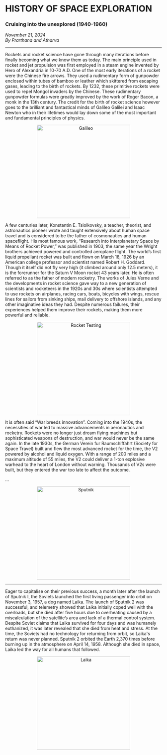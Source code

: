 # HISTORY OF SPACE EXPLORATION

### Cruising into the unexplored (1940-1960)

*November 21, 2024*  
*By Prarthana and Atharva*

---

Rockets and rocket science have gone through many iterations before finally becoming what we know them as today. The main principle used in rocket and jet propulsion was first employed in a steam engine invented by Hero of Alexandria in 10-70 A.D. One of the most early iterations of a rocket were the Chinese fire arrows. They used a rudimentary form of gunpowder enclosed within tubes of bamboo or leather which skittered from escaping gases, leading to the birth of rockets. By 1232, these primitive rockets were used to repel Mongol invaders by the Chinese. These rudimentary gunpowder formulas were greatly improved by the work of Roger Bacon, a monk in the 13th century. The credit for the birth of rocket science however goes to the brilliant and fantastical minds of Galileo Galilei and Isaac Newton who in their lifetimes would lay down some of the most important and fundamental principles of physics.

<div style="text-align: center;">
  <img src="https://i.pinimg.com/236x/3a/e5/72/3ae5728d1dd822cb5bb2548669b9fb77.jpg" alt="Galileo" style="width:300px; height:auto;">
</div>

A few centuries later, Konstantin E. Tsiolkovsky, a teacher, theorist, and astronautics pioneer wrote and taught extensively about human space travel and is considered to be the father of cosmonautics and human spaceflight. His most famous work, “Research into Interplanetary Space by Means of Rocket Power,” was published in 1903, the same year the Wright brothers achieved powered and controlled aeroplane flight. The world’s first liquid propellant rocket was built and flown on March 18, 1926 by an American college professor and scientist named Robert H. Goddard. Though it itself did not fly very high (it climbed around only 12.5 meters), it is the forerunner for the Saturn V Moon rocket 43 years later. He is often referred to as the father of modern rocketry. The works of Jules Verne and the developments in rocket science gave way to a new generation of scientists and rocketeers in the 1920s and 30s where scientists attempted to use rockets on airplanes, racing cars, boats, bicycles with wings, rescue lines for sailors from sinking ships, mail delivery to offshore islands, and any other imaginative ideas they had. Despite numerous failures, their experiences helped them improve their rockets, making them more powerful and reliable.

<div style="text-align: center;">
  <img src="https://encrypted-tbn0.gstatic.com/images?q=tbn:ANd9GcQecshKjAhMQXusraqbSpXSOJPDpZlNXpQgIPfWDd7yFr5mKZ678d18bxPDBEmvUj8_jUmp7hsBsgD17AoWUzKHyrYUP0dMBNzo2wDcSg" alt="Rocket Testing" style="width:300px; height:auto;">
</div>

It is often said “War breeds innovation”. Coming into the 1940s, the necessities of war led to massive advancements in aeronautics and rocketry. Rockets were no longer just dream flying machines but sophisticated weapons of destruction, and war would never be the same again. In the late 1930s, the German Verein fur Raumschiffahrt (Society for Space Travel) built and flew the most advanced rocket for the time, the V2 powered by alcohol and liquid oxygen. With a range of 200 miles and a maximum altitude of 55 miles, the V2 could deliver a 1-ton explosive warhead to the heart of London without warning. Thousands of V2s were built, but they entered the war too late to affect the outcome.

...

<div style="text-align: center;">
  <img src="https://images.nationalgeographic.org/image/upload/t_RL2_search_thumb/v1638890387/EducationHub/photos/sputnik.jpg" alt="Sputnik" style="width:300px; height:auto;">
</div>

---

Eager to capitalise on their previous success, a month later after the launch of Sputnik I, the Soviets launched the first living passenger into orbit on November 3, 1957, a dog named Laika. The launch of Sputnik 2 was successful, and telemetry showed that Laika initially coped well with the overloads, but she died after five hours due to overheating caused by a miscalculation of the satellite’s area and lack of a thermal control system. Despite Soviet claims that Laika survived for four days and was humanely euthanized, it was later revealed that she died from heat and stress. At the time, the Soviets had no technology for returning from orbit, so Laika's return was never planned. Sputnik 2 orbited the Earth 2,370 times before burning up in the atmosphere on April 14, 1958. Although she died in space, Laika led the way for all humans that followed.

<div style="text-align: center;">
  <img src="https://encrypted-tbn0.gstatic.com/images?q=tbn:ANd9GcR2weKzd5DnbdCW4_O5sGLj4L35qPG0PxKPAA&s" alt="Laika" style="width:300px; height:auto;">
</div>
